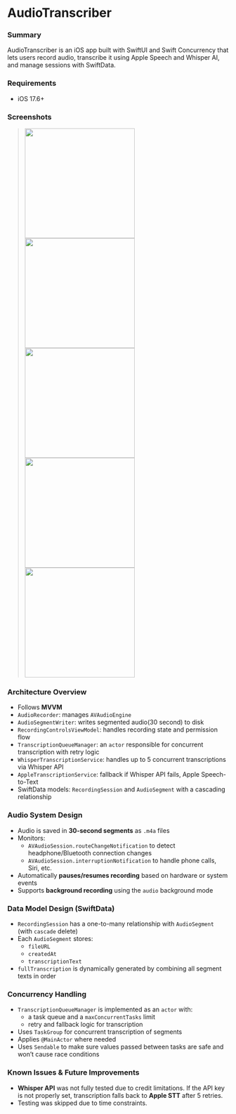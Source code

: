 # AudioTranscriber

### Summary

AudioTranscriber is an iOS app built with SwiftUI and Swift Concurrency that lets users record audio, transcribe it using Apple Speech and Whisper AI, and manage sessions with SwiftData.

### Requirements

- iOS 17.6+

### Screenshots

> <img src="https://github.com/user-attachments/assets/de852fd3-c425-45a0-9d95-719d46aebb11" width="250"/>
> <img src="https://github.com/user-attachments/assets/7c95aeb2-0f01-43f8-85bf-4cd8d66798dc" width="250"/>
> <img src="https://github.com/user-attachments/assets/2e336454-8064-454b-9d6a-7562b2c721fd" width="250"/>
> <img src="https://github.com/user-attachments/assets/fd828fb0-2622-4471-8592-da32e4cdf55d" width="250"/>
> <img src="https://github.com/user-attachments/assets/82458699-dd78-4385-b528-38ec0bc60c19" width="250"/>

### Architecture Overview

- Follows **MVVM**
- `AudioRecorder`: manages `AVAudioEngine`
- `AudioSegmentWriter`: writes segmented audio(30 second) to disk
- `RecordingControlsViewModel`: handles recording state and permission flow
- `TranscriptionQueueManager`: an `actor` responsible for concurrent transcription with retry logic
- `WhisperTranscriptionService`: handles up to 5 concurrent transcriptions via Whisper API
- `AppleTranscriptionService`: fallback if Whisper API fails, Apple Speech-to-Text
- SwiftData models: `RecordingSession` and `AudioSegment` with a cascading relationship

### Audio System Design

- Audio is saved in **30-second segments** as `.m4a` files
- Monitors:
  - `AVAudioSession.routeChangeNotification` to detect headphone/Bluetooth connection changes
  - `AVAudioSession.interruptionNotification` to handle phone calls, Siri, etc.
- Automatically **pauses/resumes recording** based on hardware or system events
- Supports **background recording** using the `audio` background mode

### Data Model Design (SwiftData)

- `RecordingSession` has a one-to-many relationship with `AudioSegment` (with `cascade` delete)
- Each `AudioSegment` stores:
  - `fileURL`
  - `createdAt`
  - `transcriptionText`
- `fullTranscription` is dynamically generated by combining all segment texts in order

### Concurrency Handling

- `TranscriptionQueueManager` is implemented as an `actor` with:
  - a task queue and a `maxConcurrentTasks` limit
  - retry and fallback logic for transcription
- Uses `TaskGroup` for concurrent transcription of segments
- Applies `@MainActor` where needed
- Uses `Sendable` to make sure values passed between tasks are safe and won’t cause race conditions

### Known Issues & Future Improvements

- **Whisper API** was not fully tested due to credit limitations. If the API key is not properly set, transcription falls back to **Apple STT** after 5 retries.
- Testing was skipped due to time constraints.
